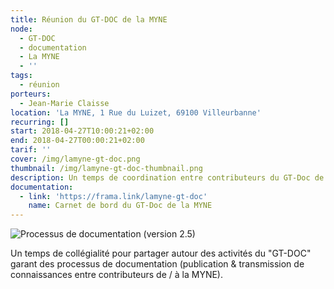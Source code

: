 ```yaml
---
title: Réunion du GT-DOC de la MYNE
node:
  - GT-DOC
  - documentation
  - La MYNE
  - ''
tags:
  - réunion
porteurs:
  - Jean-Marie Claisse
location: 'La MYNE, 1 Rue du Luizet, 69100 Villeurbanne'
recurring: []
start: 2018-04-27T10:00:21+02:00
end: 2018-04-27T00:00:21+02:00
tarif: ''
cover: /img/lamyne-gt-doc.png
thumbnail: /img/lamyne-gt-doc-thumbnail.png
description: Un temps de coordination entre contributeurs du GT-Doc de la MYNE.
documentation:
  - link: 'https://frama.link/lamyne-gt-doc'
    name: Carnet de bord du GT-Doc de la MYNE
---
```

![Processus de documentation (version 2.5)](/img/gt-doc.png)

Un temps de collégialité pour partager autour des activités du "GT-DOC" garant des processus de documentation (publication & transmission de connaissances entre contributeurs de / à la MYNE).
